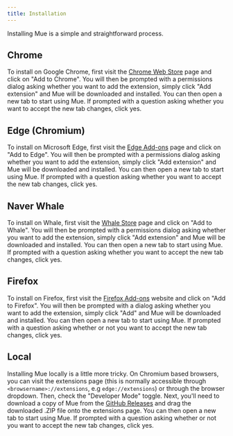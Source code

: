 ```yaml
---
title: Installation
---
```


Installing Mue is a simple and straightforward process.

## Chrome
To install on Google Chrome, first visit the [Chrome Web Store](https://chrome.google.com/webstore/detail/mue/bngmbednanpcfochchhgbkookpiaiaid) page and click on "Add to Chrome". You will then be 
prompted with a permissions dialog asking whether you want to add the extension, simply click "Add extension" and Mue will be downloaded and installed. You can then open a new tab to start using Mue.
If prompted with a question asking whether you want to accept the new tab changes, click yes.

## Edge (Chromium)
To install on Microsoft Edge, first visit the [Edge Add-ons](https://microsoftedge.microsoft.com/addons/detail/mue/aepnglgjfokepefimhbnibfjekidhmja) page and click on "Add to Edge". You will then be 
prompted with a permissions dialog asking whether you want to add the extension, simply click "Add extension" and Mue will be downloaded and installed. You can then open a new tab to start using Mue.
If prompted with a question asking whether you want to accept the new tab changes, click yes.

## Naver Whale
To install on Whale, first visit the [Whale Store](https://store.whale.naver.com/detail/ecllekeilcmicbfkkiknfdddbogibbnc) page and click on "Add to Whale". You will then be 
prompted with a permissions dialog asking whether you want to add the extension, simply click "Add extension" and Mue will be downloaded and installed. You can then open a new tab to start using Mue.
If prompted with a question asking whether you want to accept the new tab changes, click yes.

## Firefox
To install on Firefox, first visit the [Firefox Add-ons](https://addons.mozilla.org/en-GB/firefox/addon/mue) website and click on "Add to Firefox". You will then be prompted with a dialog asking whether you want to add the extension, simply click "Add" and Mue will be downloaded and installed. You can then open a new tab to start using Mue. If prompted with a question asking whether or not you want to accept the new tab changes, 
click yes.

## Local
Installing Mue locally is a little more tricky. On Chromium based browsers, you can visit the extensions page (this is normally accessible through ``<browsername>://extensions``, e.g ``edge://extensions``)
or through the browser dropdown. Then, check the "Developer Mode" toggle. Next, you'll need to download a copy of Mue from the [GitHub Releases](https://github.com/mue/mue/releases) and drag the downloaded .ZIP
file onto the extensions page. You can then open a new tab to start using Mue. If prompted with a question asking whether or not you want to accept the new tab changes, click yes.
